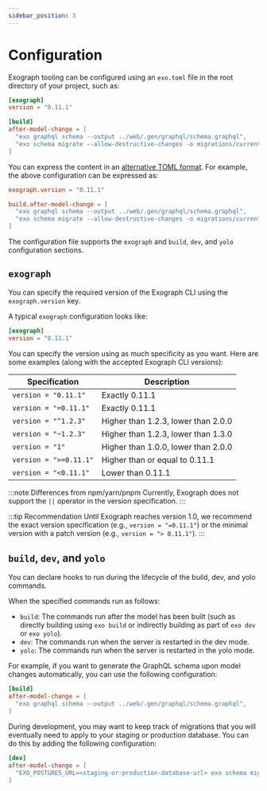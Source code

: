 ```yaml
---
sidebar_position: 3
---
```


# Configuration

Exograph tooling can be configured using an `exo.toml` file in the root directory of your project, such as:

```toml
[exograph]
version = "0.11.1"

[build]
after-model-change = [
  "exo graphql schema --output ../web/.gen/graphql/schema.graphql", 
  "exo schema migrate --allow-destructive-changes -o migrations/current.sql"
]
```

You can express the content in an [alternative TOML format](https://toml.io/en/v1.0.0). For example, the above configuration can be expressed as:

```toml
exograph.version = "0.11.1"

build.after-model-change = [
  "exo graphql schema --output ../web/.gen/graphql/schema.graphql", 
  "exo schema migrate --allow-destructive-changes -o migrations/current.sql"
]
```

The configuration file supports the `exograph` and `build`, `dev`, and `yolo` configuration sections.

## `exograph`

You can specify the required version of the Exograph CLI using the `exograph.version` key.

A typical `exograph` configuration looks like:

```toml
[exograph]
version = "0.11.1"
```

You can specify the version using as much specificity as you want. Here are some examples (along with the accepted Exograph CLI versions):

| Specification                 | Description                           |
|------------------------------|---------------------------------------|
| `version = "0.11.1"`         | Exactly 0.11.1 |
| `version = "=0.11.1"`        | Exactly 0.11.1 |
| `version = "^1.2.3"`         | Higher than 1.2.3, lower than 2.0.0 |
| `version = "~1.2.3"`         | Higher than 1.2.3, lower than 1.3.0 |
| `version = "1"`              | Higher than 1.0.0, lower than 2.0.0 |
| `version = ">=0.11.1"`       | Higher than or equal to 0.11.1 |
| `version = "<0.11.1"`        | Lower than 0.11.1 |

:::note Differences from npm/yarn/pnpm
Currently, Exograph does not support the `||` operator in the version specification.
:::

:::tip Recommendation
Until Exograph reaches version 1.0, we recommend the exact version specification (e.g., `version = "=0.11.1"`) or the minimal version with a patch version (e.g., `version = "> 0.11.1"`).
:::

## `build`, `dev`, and `yolo`

You can declare hooks to run during the lifecycle of the build, dev, and yolo commands.

When the specified commands run as follows:

- `build`: The commands run after the model has been built (such as directly building using `exo build` or indirectly building as part of `exo dev` or `exo yolo`).
- `dev`: The commands run when the server is restarted in the dev mode.
- `yolo`: The commands run when the server is restarted in the yolo mode.

For example, if you want to generate the GraphQL schema upon model changes automatically, you can use the following configuration:

```toml
[build]
after-model-change = [
  "exo graphql schema --output ../web/.gen/graphql/schema.graphql", 
]
```

During development, you may want to keep track of migrations that you will eventually need to apply to your staging or production database. You can do this by adding the following configuration:

```toml
[dev]
after-model-change = [
  "EXO_POSTGRES_URL=<staging-or-production-database-url> exo schema migrate --allow-destructive-changes -o migrations/current.sql"
]
```
